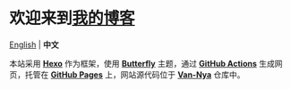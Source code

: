 # 欢迎来到[我的博客](blog.ruavan.moe "w!")

[English](README.md "README.md") | **中文**

本站采用 [**Hexo**](https://hexo.io "Hexo 官网") 作为框架，使用 [**Butterfly**](https://butterfly.js.org "Butterfly 官网") 主题，通过 [**GitHub Actions**](https://github.com/features/actions "GitHub Actions 官网") 生成网页，托管在 [**GitHub Pages**](https://pages.github.com/ "GitHub Pages 官网") 上，网站源代码位于 [**Van-Nya**](https://github.com/Van-Nya/Van-Nya "Nya? Nya!") 仓库中。
